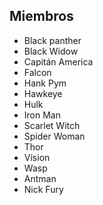## Miembros

* Black panther
* Black Widow
* Capitán America
* Falcon
* Hank Pym
* Hawkeye
* Hulk
* Iron Man
* Scarlet Witch
* Spider Woman
* Thor
* Vision
* Wasp
* Antman
* Nick Fury
